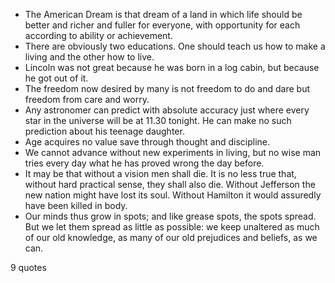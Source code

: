  - The American Dream is that dream of a land in which life should be better and richer and fuller for everyone, with opportunity for each according to ability or achievement.
 - There are obviously two educations. One should teach us how to make a living and the other how to live.
 - Lincoln was not great because he was born in a log cabin, but because he got out of it.
 - The freedom now desired by many is not freedom to do and dare but freedom from care and worry.
 - Any astronomer can predict with absolute accuracy just where every star in the universe will be at 11.30 tonight. He can make no such prediction about his teenage daughter.
 - Age acquires no value save through thought and discipline.
 - We cannot advance without new experiments in living, but no wise man tries every day what he has proved wrong the day before.
 - It may be that without a vision men shall die. It is no less true that, without hard practical sense, they shall also die. Without Jefferson the new nation might have lost its soul. Without Hamilton it would assuredly have been killed in body.
 - Our minds thus grow in spots; and like grease spots, the spots spread. But we let them spread as little as possible: we keep unaltered as much of our old knowledge, as many of our old prejudices and beliefs, as we can.

9 quotes
